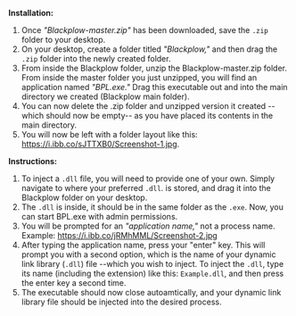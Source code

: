 

**Installation:**

1. Once *"Blackplow-master.zip"* has been downloaded, save the ```.zip``` folder to your desktop.
2. On your desktop, create a folder titled *"Blackplow,"* and then drag the ```.zip``` folder into the newly created folder.  
3. From inside the Blackplow folder, unzip the Blackplow-master.zip folder. From inside the master folder you just unzipped, you will find an application named *"BPL.exe."* Drag this executable out and into the main directory we created (Blackplow main folder). 
4. You can now delete the .zip folder and unzipped version it created --which should now be empty-- as you have placed its contents in the main directory. 
5. You will now be left with a folder layout like this: https://i.ibb.co/sJTTXB0/Screenshot-1.jpg.

**Instructions:**

1. To inject a ```.dll``` file, you will need to provide one of your own. Simply navigate to where your preferred  ```.dll```. is stored, and drag it into the Blackplow folder on your desktop. 
2. The ```.dll``` is inside, it should be in the same folder as the ```.exe```. Now, you can start BPL.exe with admin permissions. 
3. You will be prompted for an *"application name,"* not a process name. Example: https://i.ibb.co/jRMhMML/Screenshot-2.jpg
4. After typing the application name, press your "enter" key. This will prompt you with a second option, which is the name of your dynamic link library (```.dll```) file --which you wish to inject. To inject the ```.dll```, type its name (including the extension) like this: ```Example.dll```, and then press the enter key a second time. 
5. The executable should now close autoamtically, and your dynamic link library file should be injected into the desired process.
